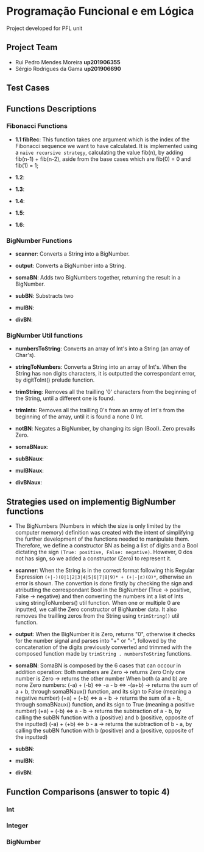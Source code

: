 # Programação Funcional e em Lógica

Project developed for PFL unit

## Project Team

* Rui Pedro Mendes Moreira **up201906355**
* Sérgio Rodrigues da Gama **up201906690**

## Test Cases

## Functions Descriptions

### Fibonacci Functions

- **1.1 fibRec**: This function takes one argument which is the index of the Fibonacci sequence we want to have calculated. It is implemented using a `naive recursive strategy`, calculating the value fib(n), by adding fib(n-1) + fib(n-2), aside from the base cases which are fib(0) = 0 and fib(1) = 1;

- **1.2**:

- **1.3**:

- **1.4**:

- **1.5**: 

- **1.6**:

### BigNumber Functions

- **scanner**: Converts a String into a BigNumber.

- **output**: Converts a BigNumber into a String.

- **somaBN**: Adds two BigNumbers together, returning the result in a BigNumber.

- **subBN**: Substracts two

- **mulBN**:

- **divBN**: 

### BigNumber Util functions

- **numbersToString**: Converts an array of Int's into a String (an array of Char's).

- **stringToNumbers**: Converts a String into an array of Int's. When the String has non digits characters, it is outputted the correspondant error, by digitToInt() prelude function.

- **trimString**: Removes all the trailling '0' characters from the beginning of the String, until a different one is found.

- **trimInts**: Removes all the trailling 0's from an array of Int's from the beginning of the array, until it is found a none 0 Int.

- **notBN**: Negates a BigNumber, by changing its sign (Bool). Zero prevails Zero.

- **somaBNaux**:

- **subBNaux**:

- **mulBNaux**:

- **divBNaux**:


## Strategies used on implementig BigNumber functions

- The BigNumbers (Numbers in which the size is only limited by the computer memory) definition was created with the intent of simplifying the further development of the functions needed to manipulate them. Therefore, we define a constructor BN as being a list of digits and a Bool dictating the sign `(True: positive, False: negative)`. However, 0 dos not has sign, so we added a constructor (Zero) to represent it.

- **scanner**: When the String is in the correct format following this Regular Expression `(+|-)(0|1|2|3|4|5|6|7|8|9)* + (+|-|ε)(0)*`, otherwise an error is shown. The convertion is done firstly by checking the sign and atributting the correspondant Bool in the BigNumber (True -> positive, False -> negative) and then converting the numbers int a list of Ints using stringToNumbers() util function. When one or multiple 0 are inputted, we call the Zero constructor of BigNumber data. It also removes the trailling zeros from the String using `trimString()` util function.

- **output**: When the BigNumber it is Zero, returns "0", otherwise it checks for the number signal and parses into "+" or "-", followed by the concatenation of the digits previously converted and trimmed with the composed function made by `trimString . numbersToString` functions. 

- **somaBN**: SomaBN is composed by the 6 cases that can occour in addition operation:
Both numbers are Zero -> returns Zero
Only one number is Zero -> returns the other number
When both (a and b) are none Zero numbers:
(-a) + (-b) <=> -a - b <=> -(a+b)  -> returns the sum of a + b, through somaBNaux() function, and its sign to False (meaning a negative number)
(+a) + (+b) <=> a + b -> returns the sum of a + b, through somaBNaux() function, and its sign to True (meaning a positive number)
(+a) + (-b) <=> a - b -> returns the subtraction of a - b, by calling the subBN function with a (positive) and b (positive, opposite of the inputted)
(-a) + (+b) <=> b - a -> returns the subtraction of b - a, by calling the subBN function with b (positive) and a (positive, opposite of the inputted)

- **subBN**:

- **mulBN**:

- **divBN**: 

## Function Comparisons (answer to topic 4)

### Int 

### Integer

### BigNumber
